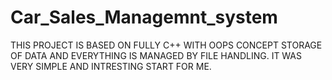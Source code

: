 # Car_Sales_Managemnt_system

THIS PROJECT IS BASED ON FULLY C++ WITH OOPS CONCEPT
STORAGE OF DATA AND EVERYTHING IS MANAGED BY FILE HANDLING.
IT WAS VERY SIMPLE AND INTRESTING START FOR ME.
